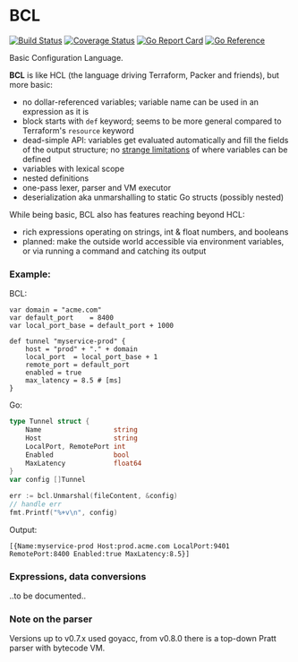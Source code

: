 BCL
===

[![Build Status](https://github.com/wkhere/bcl/actions/workflows/go.yml/badge.svg)](https://github.com/wkhere/bcl/actions/workflows/go.yml)
[![Coverage Status](https://coveralls.io/repos/github/wkhere/bcl/badge.svg?branch=master&kill_cache=1)](https://coveralls.io/github/wkhere/bcl?branch=master)
[![Go Report Card](https://goreportcard.com/badge/github.com/wkhere/bcl)](https://goreportcard.com/report/github.com/wkhere/bcl)
[![Go Reference](https://pkg.go.dev/badge/github.com/wkhere/bcl.svg)](https://pkg.go.dev/github.com/wkhere/bcl)

Basic Configuration Language.

__BCL__ is like HCL (the language driving Terraform, Packer and friends),
but more basic:

* no dollar-referenced variables; variable name can be used in an expression
  as it is
* block starts with `def` keyword; seems to be more general
  compared to Terraform's `resource` keyword
* dead-simple API: variables get evaluated automatically and fill the fields of
  the output structure;
  no [strange limitations] of where variables can be defined
* variables with lexical scope
* nested definitions
* one-pass lexer, parser and VM executor
* deserialization aka unmarshalling to static Go structs (possibly nested)

While being basic, BCL also has features reaching beyond HCL:

* rich expressions operating on strings, int & float numbers, and booleans
* planned: make the outside world accessible via environment variables, or via
  running a command and catching its output

### Example:
BCL:
```hcl
var domain = "acme.com"
var default_port    = 8400
var local_port_base = default_port + 1000

def tunnel "myservice-prod" {
	host = "prod" + "." + domain
	local_port  = local_port_base + 1
	remote_port = default_port
	enabled = true
	max_latency = 8.5 # [ms]
}
```
Go:
```Go
type Tunnel struct {
	Name                  string
	Host                  string
	LocalPort, RemotePort int
	Enabled               bool
	MaxLatency            float64
}
var config []Tunnel

err := bcl.Unmarshal(fileContent, &config)
// handle err
fmt.Printf("%+v\n", config)

```
Output:
```
[{Name:myservice-prod Host:prod.acme.com LocalPort:9401 RemotePort:8400 Enabled:true MaxLatency:8.5}]
```
### Expressions, data conversions

..to be documented..

### Note on the parser

Versions up to v0.7.x used goyacc, from v0.8.0 there is a top-down Pratt parser
with bytecode VM.


[strange limitations]: https://stackoverflow.com/a/73745980/229154
